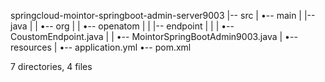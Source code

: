 springcloud-mointor-springboot-admin-server9003
|-- src
|   •-- main
|       |-- java
|       |   •-- org
|       |       •-- openatom
|       |           |-- endpoint
|       |           |   •-- CoustomEndpoint.java
|       |           •-- MointorSpringBootAdmin9003.java
|       •-- resources
|           •-- application.yml
•-- pom.xml

7 directories, 4 files
